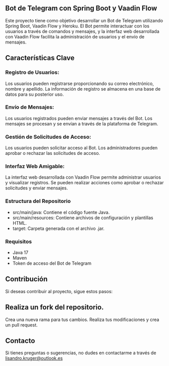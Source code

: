 ## Bot de Telegram con Spring Boot y Vaadin Flow
Este proyecto tiene como objetivo desarrollar un Bot de Telegram utilizando Spring Boot, Vaadin Flow y Heroku. El Bot permite interactuar con los usuarios a través de comandos y mensajes, y la interfaz web desarrollada con Vaadin Flow facilita la administración de usuarios y el envío de mensajes.

## Características Clave

### Registro de Usuarios:
Los usuarios pueden registrarse proporcionando su correo electrónico, nombre y apellido.
La información de registro se almacena en una base de datos para su posterior uso.

### Envío de Mensajes:
Los usuarios registrados pueden enviar mensajes a través del Bot.
Los mensajes se procesan y se envían a través de la plataforma de Telegram.

### Gestión de Solicitudes de Acceso:
Los usuarios pueden solicitar acceso al Bot.
Los administradores pueden aprobar o rechazar las solicitudes de acceso.

### Interfaz Web Amigable:
La interfaz web desarrollada con Vaadin Flow permite administrar usuarios y visualizar registros.
Se pueden realizar acciones como aprobar o rechazar solicitudes y enviar mensajes.

### Estructura del Repositorio
- src/main/java: Contiene el código fuente Java.
- src/main/resources: Contiene archivos de configuración y plantillas HTML.
- target: Carpeta generada con el archivo .jar.

### Requisitos
- Java 17
- Maven
- Token de acceso del Bot de Telegram

## Contribución
Si deseas contribuir al proyecto, sigue estos pasos:

## Realiza un fork del repositorio.
Crea una nueva rama para tus cambios.
Realiza tus modificaciones y crea un pull request.

## Contacto
Si tienes preguntas o sugerencias, no dudes en contactarme a través de lisandro.kruger@outlook.es
